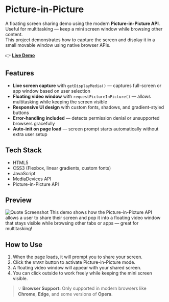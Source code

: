 #  Picture-in-Picture 
A floating screen sharing demo using the modern **Picture-in-Picture API**.  
Useful for multitasking — keep a mini screen window while browsing other content.  
This project demonstrates how to capture the screen and display it in a small movable window using native browser APIs.

👉 **[Live Demo](https://tai-ning.github.io/Picture-in-Picture/)**

##  Features

-  **Live screen capture** with `getDisplayMedia()` — captures full-screen or app window based on user selection
-  **Floating video window** with `requestPictureInPicture()` — allows multitasking while keeping the screen visible
-  **Responsive UI design** with custom fonts, shadows, and gradient-styled buttons
-  **Error-handling included** — detects permission denial or unsupported browsers gracefully
-  **Auto-init on page load** — screen prompt starts automatically without extra user setup


##  Tech Stack

- HTML5
- CSS3 (Flexbox, linear gradients, custom fonts)
- JavaScript 
- MediaDevices API
- Picture-in-Picture API

##  Preview 
![Quote Screenshot](Picture-in-Picture.gif)
This demo shows how the Picture-in-Picture API allows a user to share their screen and pop it into a floating video window that stays visible while browsing other tabs or apps — great for multitasking!

##  How to Use

1. When the page loads, it will prompt you to share your screen.
2. Click the `START` button to activate Picture-in-Picture mode.
3. A floating video window will appear with your shared screen.
4. You can click outside to work freely while keeping the mini screen visible.

> 💡 **Browser Support:** Only supported in modern browsers like **Chrome**, **Edge**, and some versions of **Opera**.

